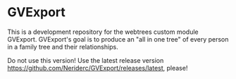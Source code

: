 GVExport
========

This is a development repository for the webtrees custom module GVExport. GVExport's goal is to produce an "all in one tree" of every person in a family tree and their relationships. 

Do not use this version! Use the latest release version https://github.com/Neriderc/GVExport/releases/latest, please!
